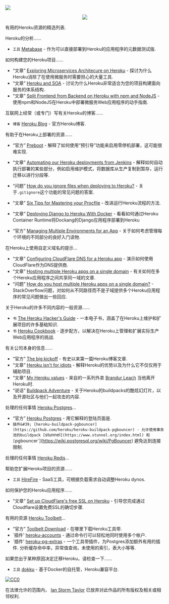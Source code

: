 <div class="github-widget" data-repo="ianstormtaylor/awesome-heroku"></div>

![](https://raw.githubusercontent.com/ianstormtaylor/awesome-heroku/master/images/banner.png)

<p align="center">
  <a href="https://github.com/sindresorhus/awesome">
    <img src="https://cdn.rawgit.com/sindresorhus/awesome/d7305f38d29fed78fa85652e3a63e154dd8e8829/media/badge.svg" />
  </a>
</p>

有用的Heroku资源的精选列表.




Heroku的分析......

- `工具` [Metabase](http://www.metabase.com/docs/v0.13.3/operations-guide/running-metabase-on-heroku.html) - 作为可以直接部署到Heroku的应用程序的元数据测试版.



如何构建您的Heroku项目......

- “文章” [Exploring Microservices Architecure on Heroku](http://blog.codeship.com/exploring-microservices-architecture-on-heroku/) - 探讨为什么Heroku消除了在使用微服务时需要担心的大量工具.
- “文章” [Heroku and SOA](https://www.rdegges.com/2014/heroku-and-soa/) - 讨论为什么Heroku非常适合为您的项目构建面向服务的体系结构.
- “文章” [Split Frontend from Backend on Heroku with npm and NodeJS](https://medium.com/@spygi/scalable-cost-effective-web-architectures-for-heroku-eb8f1f55a4b6) - 使用npm和NodeJS在Heroku中部署微服务Web应用程序的动手指南.



互联网上经常（或专门）写有关Heroku的博客......

- `博客` [Heroku Blog](https://blog.heroku.com) - 官方Heroku博客.



有助于在Heroku上部署的资源......

- “官方” [Preboot](https://devcenter.heroku.com/articles/preboot) - 解释了如何使用“预引导”功能来启用零停机部署，这可能很难实现.
- “文章” [Automating our Heroku deployments from Jenkins](https://www.paulfurley.com/automating-heroku-deployments-from-jenkins/) - 解释如何自动执行部署的某些部分，例如启用维护模式，将数据库从生产复制到暂存，运行迁移以进行分段等.
- “问题” [How do you ignore files when deploying to Heroku?](http://stackoverflow.com/questions/12523435/how-do-i-ignore-folders-and-files-when-pushing-to-heroku-with-a-rails-app) - 关于`.gitignore`这个功能的常见问题的答案.
- “文章” [Six Tips for Mastering your Procfile](https://medium.com/@adam_41691/six-tips-for-mastering-your-procfile-64ea1207b779) - 改进运行Heroku流程的方法.
- “文章” [Deploying Django to Heroku With Docker](https://testdriven.io/blog/deploying-django-to-heroku-with-docker/) - 看看如何通过Heroku Container Runtime将Dockang的Django应用程序部署到Heroku



- “官方” [Managing Multiple Environments for an App](https://devcenter.heroku.com/articles/multiple-environments) - 关于如何考虑管理每个环境的不同部分的良好入门读物.



在Heroku上使用自定义域名的提示...

- “文章” [Configuring CloudFlare DNS for a Heroku app](http://www.higherorderheroku.com/articles/cloudflare-dns-heroku/) - 演示如何使用CloudFlare作为DNS提供商.
- “文章” [Hosting multiple Heroku apps on a single domain](https://pilot.co/blog/hosting-multiple-heroku-apps-on-a-single-domain/) - 有关如何在多个Heroku应用程序之间共享同一域的文章.
- “问题” [How do you host multiple Heroku apps on a single domain?](http://stackoverflow.com/questions/19119164/multiple-heroku-apps-on-a-single-domain) -  StackOverflow问题，对如何从不同路径而不是子域提供多个Heroku应用程序的常见问题做出一些回应.



关于Heroku的许多不同内容的一般资源......

- `书` [The Heroku Hacker's Guide](http://www.theherokuhackersguide.com/) - 一本电子书，涵盖了在Heroku上维护和扩展项目的许多基础知识.
- `书` [Heroku Cookbook](http://www.amazon.com/Heroku-Cookbook-Mike-Coutermarsh/dp/1782177949) - 逐步配方，以解决在Heroku上管理和扩展实际生产Web应用程序的挑战.



有关公司本身的信息......

- “官方” [The big kickoff](https://blog.heroku.com/archives/2007/10/30/the_big_kickoff) - 有史以来第一篇Heroku博客文章.
- “文章” [Heroku isn't for idiots](https://www.rdegges.com/2012/heroku-isnt-for-idiots/) - 解释Heroku的优势以及为什么它不仅仅用于辅助项目.
- “文章” [My Heroku values](https://brandur.org/heroku-values) - 来自的一系列外卖 [Brandur Leach](https://twitter.com/brandur) 当他离开Heroku时.
- “说话” [Buildpack Adventure](http://buildpack-adventure.herokuapp.com/) - 关于Heroku的buildpacks的酷炫幻灯片，以及开源社区与他们一起攻击的内容.



处理的任何事情 [Heroku Postgres](https://www.heroku.com/postgres)...

- “官方” [Heroku Postgres](https://www.heroku.com/postgres) - 用它解释的登陆页面是.
- `插件&#39; [heroku-buildpack-pgbouncer](https://github.com/heroku/heroku-buildpack-pgbouncer) - 允许使用事务池的buildpack [`stunnel`](https://www.stunnel.org/index.html) 和 [`pgbouncer`](https://wiki.postgresql.org/wiki/PgBouncer) 避免达到连接限制.



处理的任何事情 [Heroku Redis](https://elements.heroku.com/addons/heroku-redis)...



帮助您扩展Heroku项目的资源......

- `工具` [HireFire](https://www.hirefire.io/) -  SaaS工具，可根据负载需求自动调整Heroku dynos.



如何保护您的Heroku应用程序......

- “文章” [Set up CloudFlare's free SSL on Heroku](https://robots.thoughtbot.com/set-up-cloudflare-free-ssl-on-heroku) - 引导您完成通过Cloudflare设置免费SSL的确切步骤.



有用的资源 [Heroku Toolbelt](https://toolbelt.heroku.com/)...

- “官方” [Toolbelt Download](https://toolbelt.heroku.com/) - 在哪里下载Heroku工具带.
- `插件&#39; [heroku-accounts](https://github.com/ddollar/heroku-accounts) - 通过命令行可以轻松地同时使用多个帐户.
- `插件&#39; [heroku-pg-extras](https://github.com/heroku/heroku-pg-extras)   - 一个工具带插件，为Postgres添加额外有用的插件.  分析缓存命中率，异常值查询，未使用的索引，表大小等等.



如果您出于某种原因决定迁移Heroku，请检查一下......

- `工具` [dokku](http://dokku.viewdocs.io/dokku/) - 基于Docker的自托管，Heroku兼容平台.



[![CC0](http://mirrors.creativecommons.org/presskit/buttons/88x31/svg/cc-zero.svg)](https://creativecommons.org/publicdomain/zero/1.0/)

在法律允许的范围内， [Ian Storm Taylor](http://ianstormtaylor.com) 已放弃对此作品的所有版权及相关或相邻权利.
